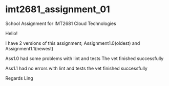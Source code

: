 # imt2681_assignment_01
School Assignment for IMT2681 Cloud Technologies


Hello!

I have 2 versions of this assignment; Assignment1.0(oldest) and Assignment1.1(newest)

Ass1.0 had some problems with lint and tests
The vet finished successfully

Ass1.1 had no errors with lint and tests
the vet finished successfully

Regards Ling


